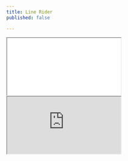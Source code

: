 ```yaml
---
title: Line Rider
published: false

---
```


<div class='iframe-container'> <iframe class='iframe' src="[https://benlardie.github.io/Music-Site/images/](https://benlardie.github.io/Music-Site/images/ "https://benlardie.github.io/Music-Site/images/")[linerider.pdf](https://benlardie.github.io/Music-Site/images/linerider.pdf "linerider.pdf")" allowfullscreen></iframe> </div>

<div class='iframe-container'>
<iframe class='iframe' src="https://benlardie.github.io/Music-Site/images/[line2.pdf](https://benlardie.github.io/Music-Site/images/line2.pdf "line2.pdf")" allowfullscreen></iframe>
</div>
